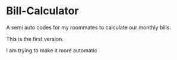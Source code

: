 # Bill-Calculator
A semi auto codes for my roommates to calculate our monthly bills.

This is the first version.

I am trying to make it more automatic 
